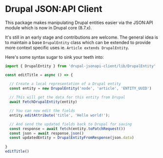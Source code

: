 # Drupal JSON:API Client

This package makes manipulating Drupal entities easier via the JSON:API module which is now in Drupal core (8.7.x).

It's still in an early stage and contributions are welcome. The general idea is to maintain a base `DrupalEntity` class which can be extended to provide more context specific uses ie. `Article extends DrupalEntity`.

Here's some syntax sugar to sink your teeth into:

```js
import { DrupalEntity } from 'drupal-jsonapi-client/lib/DrupalEntity'

const editTitle = async () => {

  // Create a local representation of a Drupal entity
  const entity = new DrupalEntity('node', 'article', 'ENTITY_UUID')
  
  // This will get the data for this entity from Drupal
  await FetchDrupalEntity(entity)

  // You can now edit the fields
  entity.editAttribute('title', 'Hello world!');

  // And send the updated fields back to Drupal for saving
  const response = await fetch(entity.toPatchRequest())
  const json = await response.json()
  const updatedEntity = DrupalEntityFromResponse(json.data)
  
}
editTitle()
```
